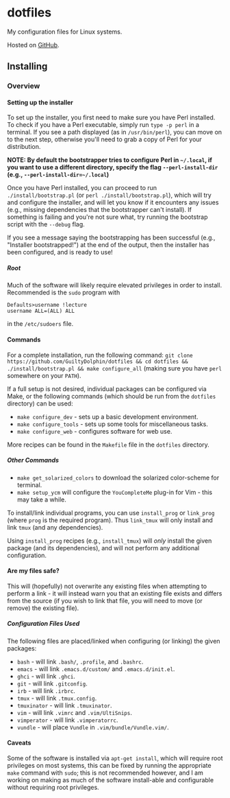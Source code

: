 # dotfiles

My configuration files for Linux systems.

Hosted on [GitHub](https://github.com/GuiltyDolphin/dotfiles).

## Installing

### Overview

#### Setting up the installer

To set up the installer, you first need to make sure you have
Perl installed. To check if you have a Perl executable, simply
run `type -p perl` in a terminal. If you see a path displayed
(as in `/usr/bin/perl`), you can move on to the next step,
otherwise you'll need to grab a copy of Perl for your
distribution.

**NOTE: By default the bootstrapper tries to configure Perl in
`~/.local`, if you want to use a different directory, specify
the flag `--perl-install-dir` (e.g.,
`--perl-install-dir=~/.local`)**

Once you have Perl installed, you can proceed to run
`./install/bootstrap.pl` (or `perl ./install/bootstrap.pl`),
which will try and configure the installer, and will let you
know if it encounters any issues (e.g., missing dependencies
that the bootstrapper can't install). If something is failing
and you're not sure what, try running the bootstrap script
with the `--debug` flag.

If you see a message saying the bootstrapping has been
successful (e.g., "Installer bootstrapped!") at the end of the
output, then the installer has been configured, and is ready
to use!

##### Root

Much of the software will likely require elevated privileges in order
to install. Recommended is the `sudo` program with

```
Defaults>username !lecture
username ALL=(ALL) ALL
```

in the `/etc/sudoers` file.

#### Commands

For a complete installation, run the following command: `git
clone https://github.com/GuiltyDolphin/dotfiles && cd dotfiles
&& ./install/bootstrap.pl && make configure_all` (making sure
you have `perl` somewhere on your `PATH`).

If a full setup is not desired, individual packages can be configured
via Make, or the following commands
(which should be run from the `dotfiles` directory) can be used:

* `make configure_dev`   - sets up a basic development environment.
* `make configure_tools` - sets up some tools for miscellaneous tasks.
* `make configure_web`   - configures software for web use.

More recipes can be found in the `Makefile` file in the `dotfiles` directory.

##### Other Commands

* `make get_solarized_colors` to download the solarized color-scheme
for terminal.
* `make setup_ycm` will configure the `YouCompleteMe` plug-in for
Vim - this may take a while.

To install/link individual programs, you can use `install_prog` or
`link_prog` (where `prog` is the required program). Thus `link_tmux`
will only install and link `tmux` (and any dependencies).

Using `install_prog` recipes (e.g., `install_tmux`) will _only_
install the given package (and its dependencies), and will not
perform any additional configuration.

#### Are my files safe?

This will (hopefully) not overwrite any existing files when attempting
to perform a link - it will instead warn you that an existing file
exists and differs from the source (if you wish to link that file,
you will need to move (or remove) the existing file).

##### Configuration Files Used

The following files are placed/linked when configuring
(or linking) the given packages:

* `bash`       - will link `.bash/`, `.profile`, and `.bashrc`.
* `emacs`      - will link `.emacs.d/custom/` and `.emacs.d/init.el`.
* `ghci`       - will link `.ghci`.
* `git`        - will link `.gitconfig`.
* `irb`        - will link `.irbrc`.
* `tmux`       - will link `.tmux.config`.
* `tmuxinator` - will link `.tmuxinator`.
* `vim`        - will link `.vimrc` and `.vim/UltiSnips`.
* `vimperator` - will link `.vimperatorrc`.
* `vundle`     - will place `Vundle` in `.vim/bundle/Vundle.vim/`.

#### Caveats

Some of the software is installed via `apt-get install`, which will
require root privileges on most systems, this can be fixed by running
the appropriate `make` command with `sudo`; this is not recommended
however, and I am working on making as much of the software install-able
and configurable without requiring root privileges.
